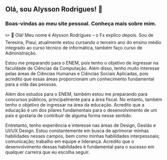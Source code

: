 ## Olá, sou Alysson Rodrigues! 👋
### Boas-vindas ao meu site pessoal. Conheça mais sobre mim.
✏️
👋 Olá! Meu nome é Alysson Rodrigues – o Fx explico depois. Sou de Teresina, Piauí; atualmente estou cursando o terceiro ano do ensino médio integrado ao curso técnico de informática, também faço curso de Administração.

Estou me preparando para o ENEM, pois tenho o objetivo de ingressar na faculdade de Ciências da Computação. Além disso, tenho muito interesse pelas áreas de Ciências Humanas e Ciências Sociais Aplicadas, pois acredito que essas áreas proporcionam um conhecimento fundamental para a vida das pessoas.

Além dos estudos para o ENEM, também estou me preparando para concursos públicos, principalmente para a área fiscal. No entanto, também tenho o objetivo de ingressar na área da educação. Acredito que a educação é um dos pilares fundamentais para o desenvolvimento de um país e gostaria de contribuir de alguma forma nesse sentido.

Entretanto, tenho experiência e interesse nas áreas de Design, Gestão e UI/UX Design. Estou constantemente em busca de aprimorar minhas habilidades nesses campos, bem como minhas habilidades interpessoais; comunicação; trabalho em equipe e liderança. Acredito que o desenvolvimento dessas habilidades é fundamental para o sucesso em qualquer carreira que eu escolha seguir.
